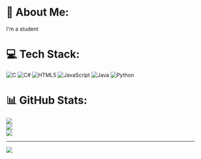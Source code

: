 # 💫 About Me:
I'm a student


# 💻 Tech Stack:
![C](https://img.shields.io/badge/c-%2300599C.svg?style=for-the-badge&logo=c&logoColor=white) ![C#](https://img.shields.io/badge/c%23-%23239120.svg?style=for-the-badge&logo=csharp&logoColor=white) ![HTML5](https://img.shields.io/badge/html5-%23E34F26.svg?style=for-the-badge&logo=html5&logoColor=white) ![JavaScript](https://img.shields.io/badge/javascript-%23323330.svg?style=for-the-badge&logo=javascript&logoColor=%23F7DF1E) ![Java](https://img.shields.io/badge/java-%23ED8B00.svg?style=for-the-badge&logo=openjdk&logoColor=white) ![Python](https://img.shields.io/badge/python-3670A0?style=for-the-badge&logo=python&logoColor=ffdd54)
# 📊 GitHub Stats:
![](https://github-readme-stats.vercel.app/api?username=ApoorvaKoppad4&theme=dark&hide_border=false&include_all_commits=false&count_private=false)<br/>
![](https://github-readme-streak-stats.herokuapp.com/?user=ApoorvaKoppad4&theme=dark&hide_border=false)<br/>
![](https://github-readme-stats.vercel.app/api/top-langs/?username=ApoorvaKoppad4&theme=dark&hide_border=false&include_all_commits=false&count_private=false&layout=compact)

---
[![](https://visitcount.itsvg.in/api?id=ApoorvaKoppad4&icon=0&color=0)](https://visitcount.itsvg.in)

<!-- Proudly created with GPRM ( https://gprm.itsvg.in ) -->
